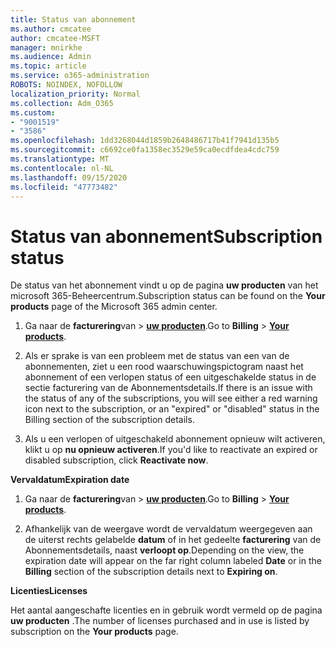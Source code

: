 ```yaml
---
title: Status van abonnement
ms.author: cmcatee
author: cmcatee-MSFT
manager: mnirkhe
ms.audience: Admin
ms.topic: article
ms.service: o365-administration
ROBOTS: NOINDEX, NOFOLLOW
localization_priority: Normal
ms.collection: Adm_O365
ms.custom:
- "9001519"
- "3586"
ms.openlocfilehash: 1dd3268044d1859b2648486717b41f7941d135b5
ms.sourcegitcommit: c6692ce0fa1358ec3529e59ca0ecdfdea4cdc759
ms.translationtype: MT
ms.contentlocale: nl-NL
ms.lasthandoff: 09/15/2020
ms.locfileid: "47773482"
---
```

# <a name="subscription-status"></a><span data-ttu-id="621f9-102">Status van abonnement</span><span class="sxs-lookup"><span data-stu-id="621f9-102">Subscription status</span></span>

<span data-ttu-id="621f9-103">De status van het abonnement vindt u op de pagina **uw producten** van het microsoft 365-Beheercentrum.</span><span class="sxs-lookup"><span data-stu-id="621f9-103">Subscription status can be found on the **Your products** page of the Microsoft 365 admin center.</span></span>

1. <span data-ttu-id="621f9-104">Ga naar de **facturering**van  >  **[uw producten](https://go.microsoft.com/fwlink/p/?linkid=842054)**.</span><span class="sxs-lookup"><span data-stu-id="621f9-104">Go to **Billing** > **[Your products](https://go.microsoft.com/fwlink/p/?linkid=842054)**.</span></span>

2. <span data-ttu-id="621f9-105">Als er sprake is van een probleem met de status van een van de abonnementen, ziet u een rood waarschuwingspictogram naast het abonnement of een verlopen status of een uitgeschakelde status in de sectie facturering van de Abonnementsdetails.</span><span class="sxs-lookup"><span data-stu-id="621f9-105">If there is an issue with the status of any of the subscriptions, you will see either a red warning icon next to the subscription, or an "expired" or "disabled" status in the Billing section of the subscription details.</span></span>

3. <span data-ttu-id="621f9-106">Als u een verlopen of uitgeschakeld abonnement opnieuw wilt activeren, klikt u op **nu opnieuw activeren**.</span><span class="sxs-lookup"><span data-stu-id="621f9-106">If you'd like to reactivate an expired or disabled subscription, click **Reactivate now**.</span></span>

<span data-ttu-id="621f9-107">**Vervaldatum**</span><span class="sxs-lookup"><span data-stu-id="621f9-107">**Expiration date**</span></span>

1. <span data-ttu-id="621f9-108">Ga naar de **facturering**van  >  **[uw producten](https://go.microsoft.com/fwlink/p/?linkid=842054)**.</span><span class="sxs-lookup"><span data-stu-id="621f9-108">Go to **Billing** > **[Your products](https://go.microsoft.com/fwlink/p/?linkid=842054)**.</span></span>

2. <span data-ttu-id="621f9-109">Afhankelijk van de weergave wordt de vervaldatum weergegeven aan de uiterst rechts gelabelde **datum** of in het gedeelte **facturering** van de Abonnementsdetails, naast **verloopt op**.</span><span class="sxs-lookup"><span data-stu-id="621f9-109">Depending on the view, the expiration date will appear on the far right column labeled **Date** or in the **Billing** section of the subscription details next to **Expiring on**.</span></span>

<span data-ttu-id="621f9-110">**Licenties**</span><span class="sxs-lookup"><span data-stu-id="621f9-110">**Licenses**</span></span>

<span data-ttu-id="621f9-111">Het aantal aangeschafte licenties en in gebruik wordt vermeld op de pagina **uw producten** .</span><span class="sxs-lookup"><span data-stu-id="621f9-111">The number of licenses purchased and in use is listed by subscription on the **Your products** page.</span></span>

